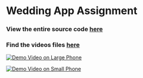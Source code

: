 # Wedding App Assignment

### View the entire source code [here](wedding_app/lib)

### Find the videos files [here](Videos)

[![Demo Video on Large Phone](https://www.manifestmagazine.in/wp-content/uploads/2024/06/Wedding-Wire-app-1024x1024.jpg)](https://github.com/tapoban123/wedding-app-assignment/blob/main/Videos/Large%20Phone.mp4)

[![Demo Video on Small Phone](https://www.manifestmagazine.in/wp-content/uploads/2024/06/Wedding-Wire-app-1024x1024.jpg)](https://github.com/tapoban123/wedding-app-assignment/blob/main/Videos/Small%20Phone.mp4)

